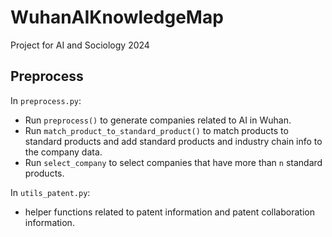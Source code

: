 # WuhanAIKnowledgeMap

Project for AI and Sociology 2024

## Preprocess 

In `preprocess.py`:
+ Run `preprocess()` to generate companies related to AI in Wuhan.
+ Run `match_product_to_standard_product()` to match products to standard products and add standard products and industry chain info to the company data.
+ Run `select_company` to select companies that have more than `n` standard products.

In `utils_patent.py`:
+ helper functions related to patent information and patent collaboration information.
